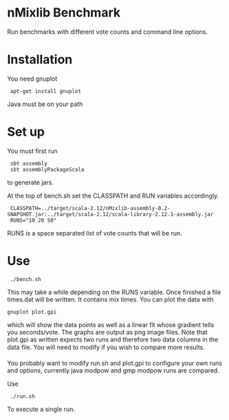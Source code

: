 nMixlib Benchmark
=================

Run benchmarks with different vote counts and command line options.

Installation
============

You need gnuplot

     apt-get install gnuplot

Java must be on your path

Set up
======

You must first run

     sbt assembly
     sbt assemblyPackageScala

to generate jars.

At the top of bench.sh set the CLASSPATH and RUN variables accordingly.

     CLASSPATH=../target/scala-2.12/nMixlib-assembly-0.2-SNAPSHOT.jar:../target/scala-2.12/scala-library-2.12.1-assembly.jar
     RUNS="10 20 50"

RUNS is a space separated list of vote counts that will be run.

Use
===

     ./bench.sh

This may take a while depending on the RUNS variable. Once finished a file times.dat will be written. It contains
mix times. You can plot the data with

    gnuplot plot.gpi

which will show the data points as well as a linear fit whose gradient tells you seconds/vote. The graphs are output as png image files. Note that plot.gpi as written expects two runs and therefore two data columns in the data file. You will need to modify if you wish to compare more results.

You probably want to modify run.sh and plot.gpi to configure your own runs and options, currently java modpow and gmp modpow runs are compared.

Use

	 ./run.sh

To execute a single run.